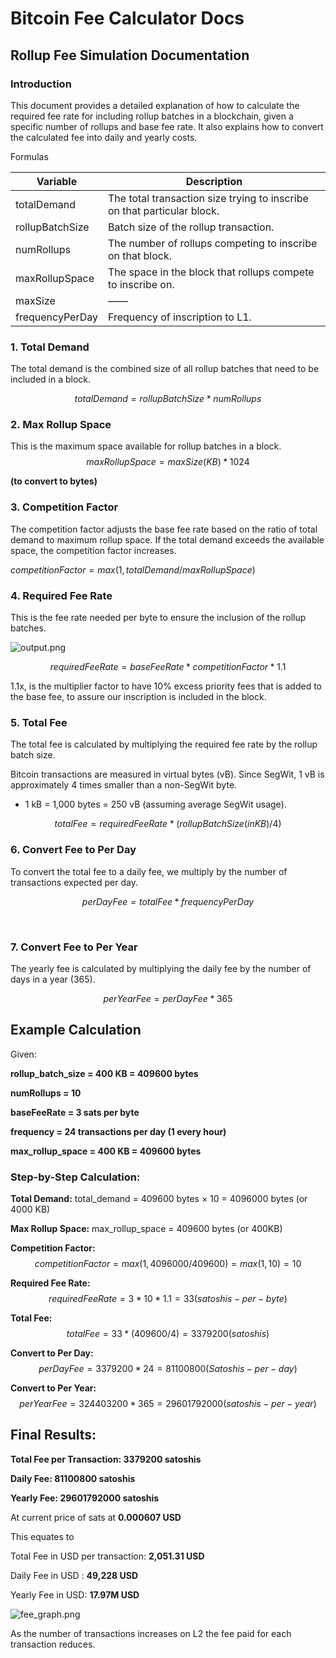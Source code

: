 # Bitcoin Fee Calculator Docs

## Rollup Fee Simulation Documentation

### **Introduction**

This document provides a detailed explanation of how to calculate the required fee rate for including rollup batches in a blockchain, given a specific number of rollups and base fee rate. It also explains how to convert the calculated fee into daily and yearly costs.

Formulas

| **Variable**    | **Description**                                                         |
| --------------- | ----------------------------------------------------------------------- |
| totalDemand     | The total transaction size trying to inscribe on that particular block. |
| rollupBatchSize | Batch size of the rollup transaction.                                   |
| numRollups      | The number of rollups competing to inscribe on that block.              |
| maxRollupSpace  | The space in the block that rollups compete to inscribe on.             |
| maxSize         | ——                                                                      |
| frequencyPerDay | Frequency of inscription to L1.                                         |

### 1. **Total Demand**

The total demand is the combined size of all rollup batches that need to be included in a block.

$$totalDemand = rollupBatchSize * numRollups$$

### 2. Max Rollup Space

This is the maximum space available for rollup batches in a block.
$$maxRollupSpace = maxSize (KB) * 1024$$

**(to convert to bytes)**

### 3. Competition Factor

The competition factor adjusts the base fee rate based on the ratio of total demand to maximum rollup space. If the total demand exceeds the available space, the competition factor increases.

$competitionFactor = max(1, totalDemand / maxRollupSpace)$

### 4. Required Fee Rate

This is the fee rate needed per byte to ensure the inclusion of the rollup batches.

![output.png](Bitcoin%20Fee%20Calculator%20Docs%2044cc8157c2be4924b3900e5af32e6d6c/output.png)

$$requiredFeeRate = baseFeeRate * competitionFactor * 1.1$$

1.1x, is the multiplier factor to have 10% excess priority fees that is added to the base fee, to assure our inscription is included in the block.

### 5. Total Fee

The total fee is calculated by multiplying the required fee rate by the rollup batch size.

Bitcoin transactions are measured in virtual bytes (vB). Since SegWit, 1 vB is approximately 4 times smaller than a non-SegWit byte.

- 1 kB = 1,000 bytes = 250 vB (assuming average SegWit usage).

$$totalFee=requiredFeeRate * (rollupBatchSize(in KB) / 4)$$

### 6. Convert Fee to Per Day

To convert the total fee to a daily fee, we multiply by the number of transactions expected per day.

$$perDayFee=totalFee * frequencyPerDay$$

​

### 7. Convert Fee to Per Year

The yearly fee is calculated by multiplying the daily fee by the number of days in a year (365).

$$perYearFee=perDayFee * 365$$

## Example Calculation

Given:

**rollup_batch_size = 400 KB = 409600 bytes**

**numRollups = 10**

**baseFeeRate = 3 sats per byte**

**frequency = 24 transactions per day (1 every hour)**

**max_rollup_space = 400 KB = 409600 bytes**

### Step-by-Step Calculation:

**Total Demand:** total_demand = 409600 bytes × 10 = 4096000 bytes (or 4000 KB)

**Max Rollup Space:** max_rollup_space = 409600 bytes (or 400KB)

**Competition Factor:** $$competitionFactor=max(1,4096000/409600)=max(1,10)=10$$

**Required Fee Rate:** $$requiredFeeRate = 3 * 10 * 1.1 = 33(satoshis-per-byte)$$

**Total Fee:** $$totalFee = 33 * (409600 / 4) = 3379200(satoshis)$$

**Convert to Per Day:** $$perDayFee = 3379200 * 24 = 81100800(Satoshis-per-day)$$

**Convert to Per Year:** $$perYearFee = 324403200 * 365 = 29601792000(satoshis-per-year)$$

## Final Results:

**Total Fee per Transaction: 3379200 satoshis**

**Daily Fee: 81100800 satoshis**

**Yearly Fee: 29601792000 satoshis**

At current price of sats at **0.000607 USD**

This equates to

Total Fee in USD per transaction: **2,051.31 USD**

Daily Fee in USD : **49,228 USD**

Yearly Fee in USD: **17.97M USD**

![fee_graph.png](Bitcoin%20Fee%20Calculator%20Docs%2044cc8157c2be4924b3900e5af32e6d6c/fee_graph.png)

As the number of transactions increases on L2 the fee paid for each transaction reduces.
